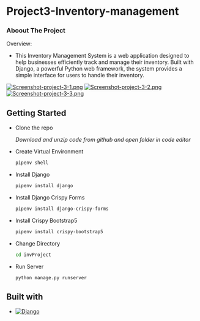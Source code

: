 # Project3-Inventory-management

### Aboout The Project
Overview:

- This Inventory Management System is a web application designed to help businesses efficiently track and manage their inventory. Built with Django, a powerful Python web framework, the system provides a simple interface for users to handle their inventory.

[![Screenshot-project-3-1.png](https://i.postimg.cc/g2KHcYr0/Screenshot-project-3-1.png)](https://postimg.cc/68yvYxrs)
[![Screenshot-project-3-2.png](https://i.postimg.cc/tCjr9vD2/Screenshot-project-3-2.png)](https://postimg.cc/7bK1VVF2)
[![Screenshot-project-3-3.png](https://i.postimg.cc/mrDCbC0d/Screenshot-project-3-3.png)](https://postimg.cc/G4WHK83Y)

## Getting Started

- Clone the repo

    *Download and unzip code from github and open folder in code editor*

- Create Virtual Environment
  ```sh
  pipenv shell
  ```

- Install Django
  ```sh
  pipenv install django
  ```
  
- Install Django Crispy Forms
  ```sh
  pipenv install django-crispy-forms
  ```
  
- Install Crispy Bootstrap5
  ```sh
  pipenv install crispy-bootstrap5
  ```
  
- Change Directory
  ```sh
  cd invProject
  ```

- Run Server
  ```sh
  python manage.py runserver
  ```
  
## Built with
* [![Django][Django.js]][Django-url]

[Django.js]: https://img.shields.io/badge/Django-092E20?style=for-the-badge&logo=django&logoColor=green
[Django-url]: https://www.djangoproject.com/
